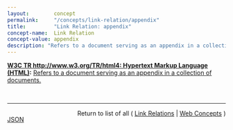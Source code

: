 ```yaml
---
layout:        concept
permalink:     "/concepts/link-relation/appendix"
title:         "Link Relation: appendix"
concept-name:  Link Relation
concept-value: appendix
description: "Refers to a document serving as an appendix in a collection of documents."
---
```


**[W3C TR http://www.w3.org/TR/html4: Hypertext Markup Language (HTML)](/specs/W3C/TR/html4 "This specification defines the HyperText Markup Language (HTML), the publishing language of the World Wide Web. This specification defines HTML 4.01, which is a subversion of HTML 4. In addition to the text, multimedia, and hyperlink features of the previous versions of HTML (HTML 3.2 and HTML 2.0), HTML 4 supports more multimedia options, scripting languages, style sheets, better printing facilities, and documents that are more accessible to users with disabilities. HTML 4 also takes great strides towards the internationalization of documents, with the goal of making the Web truly World Wide."):** [Refers to a document serving as an appendix in a collection of documents.](http://www.w3.org/TR/html4/types.html#type-links "Read documentation for Link Relation &#34;appendix&#34;")

<br/>
<hr/>

<p style="float : left"><a href="./appendix.json" title="JSON representing this particular Web Concept value">JSON</a></p>
<p style="text-align: right">Return to list of all ( <a href="../link-relation/">Link Relations</a> | <a href="../">Web Concepts</a> )</p>
